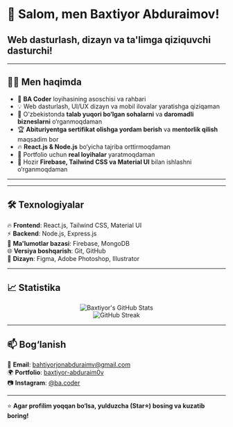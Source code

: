 # 👋 Salom, men Baxtiyor Abduraimov!
## Web dasturlash, dizayn va ta'limga qiziquvchi dasturchi!

---

## 🧑‍💻 Men haqimda

- 🚀 **BA Coder** loyihasining asoschisi va rahbari  
- 💡 Web dasturlash, UI/UX dizayn va mobil ilovalar yaratishga qiziqaman  
- 📢 O'zbekistonda **talab yuqori bo‘lgan sohalarni** va **daromadli bizneslarni** o‘rganmoqdaman  
- 🏆 **Abituriyentga sertifikat olishga yordam berish** va **mentorlik qilish** maqsadim bor  
- 🔥 **React.js & Node.js** bo‘yicha tajriba orttirmoqdaman  
- 📌 Portfolio uchun **real loyihalar** yaratmoqdaman    
- 🌱 Hozir **Firebase, Tailwind CSS va Material UI** bilan ishlashni o‘rganmoqdaman  

---
<!--
## 🚀 Mening loyihalarim

| Loyiha | Tavsif | Texnologiyalar |
|--------|--------|----------------|
| [🌍 Eco Tracker](https://github.com/username/eco-tracker) | Ekologik muammolarni kuzatish platformasi | React, Firebase, Tailwind CSS |
| [💼 Job Finder](https://github.com/username/job-finder) | Ish qidirish platformasi | React, Node.js, MongoDB |
| [📝 CV Generator](https://github.com/username/cv-generator) | AI yordamida professional CV yaratish | React, OpenAI API |
| [📅 To-Do Planner](https://github.com/username/to-do-planner) | Vaqtni samarali boshqarish uchun rejalashtiruvchi | React, Firebase |
-->
---

## 🛠️ Texnologiyalar

🔥 **Frontend**: React.js, Tailwind CSS, Material UI  
⚡ **Backend**: Node.js, Express.js  
📡 **Ma'lumotlar bazasi**: Firebase, MongoDB  
🌐 **Versiya boshqarish**: Git, GitHub  
🎨 **Dizayn**: Figma, Adobe Photoshop, Illustrator  

---

## 📈 Statistika

<p align="center">
  <img src="https://github-readme-stats.vercel.app/api?username=bac0der&show_icons=true&theme=radical" alt="Baxtiyor's GitHub Stats"/>
  <br/>
  <img src="https://github-readme-streak-stats.herokuapp.com/?user=bac0der&theme=radical" alt="GitHub Streak"/>
</p>

---

## 📫 Bog‘lanish

📩 **Email**: [bahtiyorjonabduraimv@gmail.com](mailto:bahtiyorjonabduraimv@gmail.com)  
🌍 **Portfolio**: [baxtiyor-abduraim0v](https://baxtiyor-abduraimov.vercel.apo)  
📷 **Instagram**: [@ba.coder](https://instagram.com/ba.coder)  

---

⭐ **Agar profilim yoqqan bo‘lsa, yulduzcha (Star⭐) bosing va kuzatib boring!**
